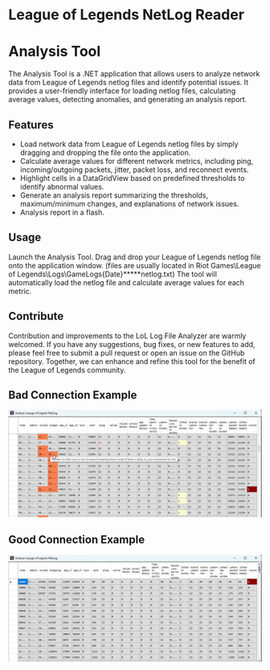 # League of Legends NetLog Reader
# Analysis Tool

The Analysis Tool is a .NET application that allows users to analyze network data from League of Legends netlog files and identify potential issues. It provides a user-friendly interface for loading netlog files, calculating average values, detecting anomalies, and generating an analysis report.

## Features

- Load network data from League of Legends netlog files by simply dragging and dropping the file onto the application.
- Calculate average values for different network metrics, including ping, incoming/outgoing packets, jitter, packet loss, and reconnect events.
- Highlight cells in a DataGridView based on predefined thresholds to identify abnormal values.
- Generate an analysis report summarizing the thresholds, maximum/minimum changes, and explanations of network issues.
- Analysis report in a flash.

## Usage
Launch the Analysis Tool.
Drag and drop your League of Legends netlog file onto the application window.
(files are usually located in Riot Games\League of Legends\Logs\GameLogs\{Date}\*****netlog.txt)
The tool will automatically load the netlog file and calculate average values for each metric.

## Contribute
Contribution and improvements to the LoL Log File Analyzer are warmly welcomed. If you have any suggestions, bug fixes, or new features to add, please feel free to submit a pull request or open an issue on the GitHub repository. Together, we can enhance and refine this tool for the benefit of the League of Legends community.

## Bad Connection Example
![Network Analysis Tool Bad Connection Example](/Screenshots/BadConnectionExample.gif)

## Good Connection Example
![Network Analysis Tool Good Connection Example](/Screenshots/GoodConnectionExample.gif)
